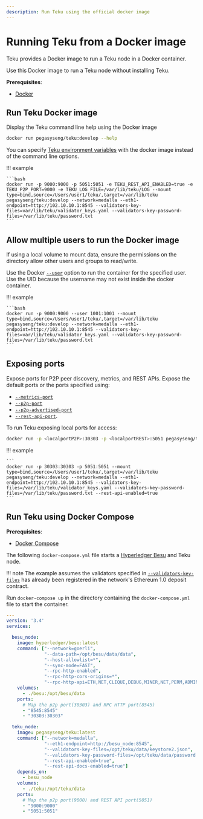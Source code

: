 ```yaml
---
description: Run Teku using the official docker image
---
```


# Running Teku from a Docker image

Teku provides a Docker image to run a Teku node in a Docker container.

Use this Docker image to run a Teku node without installing Teku.

**Prerequisites**:

* [Docker](https://docs.docker.com/install/)

## Run Teku Docker image

Display the Teku command line help using the Docker image

```bash
docker run pegasyseng/teku:develop --help
```

You can specify
[Teku environment variables](../../Reference/CLI/CLI-Syntax.md#teku-environment-variables) with the
docker image instead of the command line options.

!!! example

    ```bash
    docker run -p 9000:9000 -p 5051:5051 -e TEKU_REST_API_ENABLED=true -e TEKU_P2P_PORT=9000 -e TEKU_LOG_FILE=/var/lib/teku/LOG --mount type=bind,source=/Users/user1/teku/,target=/var/lib/teku pegasyseng/teku:develop --network=medalla --eth1-endpoint=http://102.10.10.1:8545 --validators-key-files=var/lib/teku/validator_keys.yaml --validators-key-password-files=/var/lib/teku/password.txt
    ```

## Allow multiple users to run the Docker image

If using a local volume  to mount data, ensure the permissions on the directory allow other
users and groups to read/write.

Use the Docker [`--user`](https://docs.docker.com/engine/reference/commandline/run/) option to run
the container for the specified user. Use the UID because the username may not exist inside the
docker container.

!!! example

    ```bash
    docker run -p 9000:9000 --user 1001:1001 --mount type=bind,source=/Users/user1/teku/,target=/var/lib/teku pegasyseng/teku:develop --network=medalla --eth1-endpoint=http://102.10.10.1:8545 --validators-key-files=var/lib/teku/validator_keys.yaml --validators-key-password-files=/var/lib/teku/password.txt
    ```

## Exposing ports

Expose ports for P2P peer discovery, metrics, and REST APIs. Expose the default ports or the ports
specified using:

* [`--metrics-port`](../../Reference/CLI/CLI-Syntax.md#metrics-port)
* [`--p2p-port`](../../Reference/CLI/CLI-Syntax.md#p2p-port)
* [`--p2p-advertised-port`](../../Reference/CLI/CLI-Syntax.md#p2p-advertised-port)
* [`--rest-api-port`](../../Reference/CLI/CLI-Syntax.md#rest-api-port).

To run Teku exposing local ports for access:

```bash
docker run -p <localportP2P>:30303 -p <localportREST>:5051 pegasyseng/teku:develop --network=<NETWORK> --eth1-endpoint=<URL> --validators-key-files=<FILE> --validators-key-password-files=<FILE> --rest-api-enabled=true
```

!!! example

    ```
    docker run -p 30303:30303 -p 5051:5051 --mount type=bind,source=/Users/user1/teku/,target=/var/lib/teku pegasyseng/teku:develop --network=medalla --eth1-endpoint=http://102.10.10.1:8545 --validators-key-files=/var/lib/teku/validator_keys.yaml --validators-key-password-files=/var/lib/teku/password.txt --rest-api-enabled=true
    ```

## Run Teku using Docker Compose

**Prerequisites**:

* [Docker Compose](https://docs.docker.com/compose/)

The following `docker-compose.yml` file starts a [Hyperledger Besu] and Teku node.

!!! note
    The example assumes the validators specified in [`--validators-key-files`](../../Reference/CLI/CLI-Syntax.md#validators-key-files) has already been registered in the network's Ethereum 1.0 deposit contract.

Run `docker-compose up` in the directory containing the `docker-compose.yml` file
to start the container.

```yaml
---
version: '3.4'
services:

  besu_node:
    image: hyperledger/besu:latest
    command: ["--network=goerli",
              "--data-path=/opt/besu/data/data",
              "--host-allowlist=*",
              "--sync-mode=FAST",
              "--rpc-http-enabled",
              "--rpc-http-cors-origins=*",
              "--rpc-http-api=ETH,NET,CLIQUE,DEBUG,MINER,NET,PERM,ADMIN,EEA,TXPOOL,PRIV,WEB3"]
    volumes:
      - ./besu:/opt/besu/data
    ports:
      # Map the p2p port(30303) and RPC HTTP port(8545) 
      - "8545:8545"
      - "30303:30303"

  teku_node:
    image: pegasyseng/teku:latest
    command: ["--network=medalla",
              "--eth1-endpoint=http://besu_node:8545",
              "--validators-key-files=/opt/teku/data/keystore2.json",
              "--validators-key-password-files=/opt/teku/data/password.txt",
              "--rest-api-enabled=true",
              "--rest-api-docs-enabled=true"]
    depends_on:
      - besu_node
    volumes:
      - ./teku:/opt/teku/data
    ports:
      # Map the p2p port(9000) and REST API port(5051)
      - "9000:9000"
      - "5051:5051"
```

<!-- Links -->
[Hyperledger Besu]: https://besu.hyperledger.org/en/stable/
